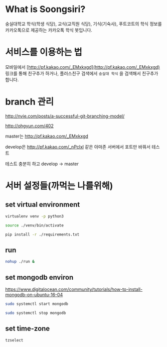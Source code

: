 
# What is Soongsiri?

숭실대학교 학식(학생 식당), 교식(교직원 식당), 기식(기숙사), 푸트코트의 학식 정보를 카카오톡으로 제공하는 카카오톡 학식 봇입니다.

# 서비스를 이용하는 법

모바일에서 [http://pf.kakao.com/_EMxkxgd](http://pf.kakao.com/_EMxkxgd) 링크를 통해 친구추가 하거나, 플러스친구 검색에서 `숭실대 학식` 을 검색해서 친구추가 합니다.

# branch 관리

http://nvie.com/posts/a-successful-git-branching-model/

http://ohgyun.com/402

master는 http://pf.kakao.com/_EMxkxgd

develop은 http://pf.kakao.com/_nPclxl 같은 아마존 서버에서 포트만 바꿔서 테스트

테스트 충분히 하고 develop -> master

# 서버 설정들(까먹는 나를위해)
## set virtual environment

```bash
virtualenv venv -p python3

source ./venv/bin/activate

pip install -r ./requirements.txt
```
## run
```bash
nohup ./run &
```
## set mongodb environ

https://www.digitalocean.com/community/tutorials/how-to-install-mongodb-on-ubuntu-16-04
```bash
sudo systemctl start mongodb

sudo systemctl stop mongodb
```

## set time-zone

```bash
tzselect
```
